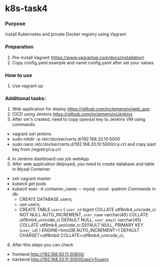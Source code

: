 # k8s-task4


### Purpose

install Kubernetes and private Docker registry using Vagrant

### Preparation

1. Pre-install Vagrant (https://www.vagrantup.com/docs/installation)
4. Copy config.yaml.example and name config.yaml after set your values

### How to use

1. Use vagrant up

### Additional tasks:

1. Web application for deploy https://github.com/inclemenstv/web_app
2. CICD using Jenkins https://github.com/inclemenstv/Jenkins
3. After vm's created, need to copy openssl key to Jenkins VM using commands:
  - vagrant ssh jenkins 
  - sudo mkdir -p /etc/docker/certs.d/192.168.20.10:5000
  - sudo nano /etc/docker/certs.d/192.168.20.10\:5000/ca.crt and copy past key from /registry/ca.crt
4. In Jenkins dashboard use job webApp 
5. After web application delpoyed, you need to create database and table in Mysql Conteiner
  - ssh vagrant master
  - kubectl get pods
  - kubectl exec -it container_name -- mysql -uroot -padmin
      Commands in db:
      - CREATE DATABASE users;
      - use users;
      - CREATE TABLE `users` (
        `user_id` bigint COLLATE utf8mb4_unicode_ci NOT NULL AUTO_INCREMENT,
        `user_name` varchar(45) COLLATE utf8mb4_unicode_ci DEFAULT NULL,
        `user_email` varchar(45) COLLATE utf8mb4_unicode_ci DEFAULT NULL,
         PRIMARY KEY (`user_id`)
        ) ENGINE=InnoDB AUTO_INCREMENT=1 DEFAULT CHARSET=utf8mb4 COLLATE=utf8mb4_unicode_ci;
6. After this steps you can check  
  - frontend http://192.168.50.11:30800/ 
  - backend http://192.168.50.11:30500/api/v1/users

